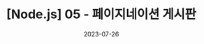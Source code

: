 ---
title:  "[Node.js] 05 - 페이지네이션 게시판"
excerpt: " "

categories:
  - Nodejs

toc: true
toc_sticky: true
 
date: 2023-07-26
---